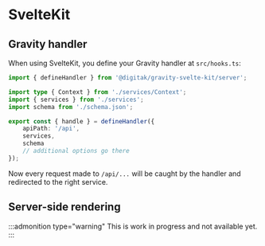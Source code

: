 # SvelteKit

## Gravity handler

When using SvelteKit, you define your Gravity handler at `src/hooks.ts`:

```typescript
import { defineHandler } from '@digitak/gravity-svelte-kit/server';

import type { Context } from './services/Context';
import { services } from './services';
import schema from './schema.json';

export const { handle } = defineHandler({
	apiPath: '/api',
	services,
	schema
	// additional options go there
});
```

Now every request made to `/api/...` will be caught by the handler and redirected to the right service.

## Server-side rendering

:::admonition type="warning"
This is work in progress and not available yet.
:::
